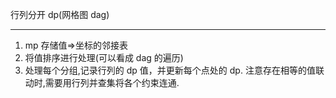 行列分开 dp(网格图 dag)

---

1. mp 存储值=>坐标的邻接表
2. 将值排序进行处理(可以看成 dag 的遍历)
3. 处理每个分组,记录行列的 dp 值，并更新每个点处的 dp.
   注意存在相等的值联动时,需要用行列并查集将各个约束连通.
